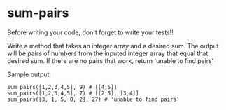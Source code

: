 # sum-pairs

Before writing your code, don't forget to write your tests!!

Write a method that takes an integer array and a desired sum. The output will be pairs of numbers from the inputed integer array that equal that desired sum. If there are no pairs that work, return 'unable to find pairs'

Sample output:
```
sum_pairs([1,2,3,4,5], 9) # [[4,5]]
sum_pairs([1,2,3,4,5], 7) # [[2,5], [3,4]]
sum_pairs([3, 1, 5, 8, 2], 27) # 'unable to find pairs'
```
